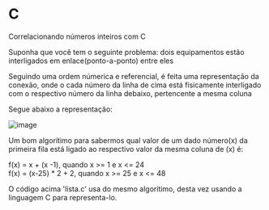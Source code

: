 # C

Correlacionando números inteiros com C

Suponha que você tem o seguinte problema: dois equipamentos estão interligados em enlace(ponto-a-ponto) entre eles

Seguindo uma ordem númerica e referencial, é feita uma representação da conexão, onde o cada número da linha de cima está físicamente interligado com o respectivo número da linha debaixo, pertencente a mesma coluna

Segue abaixo a representação:

![image](https://github.com/user-attachments/assets/00452cb4-8bd9-4fa9-876c-8d8652e6dc67)


Um bom algorítimo para sabermos qual valor de um dado número(x) da primeira fila está ligado ao respectivo valor da mesma coluna de (x) é:

f(x) = x + (x -1), quando x >= 1 e x <= 24 </br>
f(x) = (x-25) * 2 + 2, quando x >= 25 e x <= 48 </br>

O código acima 'lista.c' usa do mesmo algorítimo, desta vez usando a linguagem C para representa-lo.
